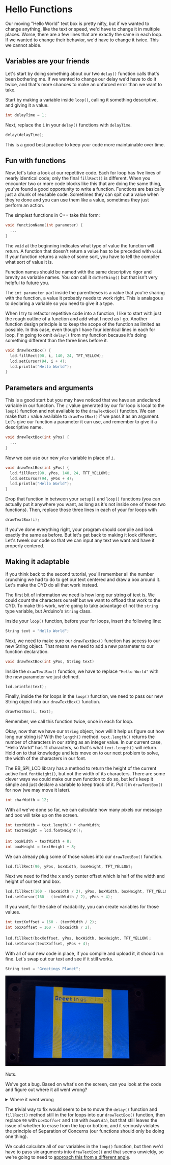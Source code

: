 # Hello Functions

Our moving "Hello World" text box is pretty nifty, but if we wanted to change anything, like the text or speed, we'd have to change it in multiple places. Worse, there are a few lines that are exactly the same in each loop. If we wanted to change their behavior, we'd have to change it twice. This we cannot abide. 

## Variables are your friends

Let's start by doing something about our two `delay()` function calls that's been bothering me. If we wanted to change our delay we'd have to do it twice, and that's more chances to make an unforced error than we want to take. 

Start by making a variable inside `loop()`, calling it something descriptive, and giving it a value.

```c++
int delayTime = 1;
```

Next, replace the `1` in your `delay()` functions with `delayTime`.

```c++
delay(delayTime);
```

This is a good best practice to keep your code more maintainable over time.

## Fun with functions

Now, let's take a look at our repetitive code. Each for loop has five lines of nearly identical code; only the final `fillRect()` is different. When you encounter two or more code blocks like this that are doing the same thing, you've found a good opportunity to write a function. Functions are basically just a chunk of reusable code. Sometimes they can spit out a value when they're done and you can use them like a value, sometimes they just perform an action.

The simplest functions in C++ take this form:

```c++
void functionName(int parameter) {
  ...
}
```

The `void` at the beginning indicates what type of value the function will return. A function that doesn't return a value has to be preceded with `void`. If your function returns a value of some sort, you have to tell the compiler what sort of value it is. 

Function names should be named with the same descriptive rigor and brevity as variable names. You *can* call it `doTheThing()` but that isn't very helpful to future you. 

The `int parameter` part inside the parentheses is a value that you're sharing with the function, a value it probably needs to work right. This is analagous to declaring a variable so you need to give it a type.

When I try to refactor repetitive code into a function, I like to start with just the rough outline of a function and add what I need as I go. Another function design principle is to keep the scope of the function as limited as possible. In this case, even though I have four identical lines in each for loop, I'm going to omit `delay()` from my function because it's doing something different than the three lines before it.

```c++
void drawTextBox() {
  lcd.fillRect(90, i, 140, 24, TFT_YELLOW);
  lcd.setCursor(94, i + 4);
  lcd.println("Hello World");
}
```

## Parameters and arguments

This is a good start but you may have noticed that we have an undeclared variable in our function. The <var>`i`</var> value generated by our for loop is local to the `loop()` function and not available to the `drawTextBox()` function. We can make that <var>`i`</var> value available to `drawTextBox()` if we pass it as an argument. Let's give our function a parameter it can use, and remember to give it a descriptive name.

```c++
void drawTextBox(int yPos) {
  ...
}
```

Now we can use our new <var>`yPos`</var> variable in place of <var>`i`</var>.

```c++
void drawTextBox(int yPos) {
  lcd.fillRect(90, yPos, 140, 24, TFT_YELLOW);
  lcd.setCursor(94, yPos + 4);
  lcd.println("Hello World");
}
```

Drop that function in between your `setup()` and `loop()` functions (you can actually put it anywhere you want, as long as it's not inside one of those two functions). Then, replace those three lines in each of your for loops with 

```c++
drawTextBox(i);
```

If you've done everything right, your program should compile and look exactly the same as before. But let's get back to making it look different. Let's tweek our code so that we can input any text we want and have it properly centered.

## Making it adaptable

If you think back to the second tutorial, you'll remember all the number crunching we had to do to get our text centered and draw a box around it. Let's make the CYD do all that work instead.

The first bit of information we need is how long our string of text is. We could count the characters ourself but we want to offload that work to the CYD. To make this work, we're going to take advantage of not the `string` type variable, but Arduino's `String` class.

Inside your `loop()` function, before your for loops, insert the following line:

```c++
String text = "Hello World";
```

Next, we need to make sure our `drawTextBox()` function has access to our new String object. That means we need to add a new parameter to our function declaration.

```c++
void drawTextBox(int yPos, String text)
```

Inside the `drawTextBox()` function, we have to replace `"Hello World"` with the new parameter we just defined.

```c++
lcd.println(text);
```

Finally, inside the for loops in the `loop()` function, we need to pass our new String object into our `drawTextBox()` function. 

```c++
drawTextBox(i, text);
```

Remember, we call this function twice, once in each for loop.

Okay, now that we have our `String` object, how will it help us figure out how long our string is? With the `length()` method. `text.length()` returns the number of characters in our string as an integer value. In our current case, "Hello World" has 11 characters, so that's what `text.length()` will return. Hold on to that knowledge and lets move on to our next problem to solve, the width of the characters in our font.

The BB_SPI_LCD library has a method to return the height of the current active font `fontHeight()`, but not the width of its characters. There are some clever ways we could make our own function to do so, but let's keep it simple and just declare a variable to keep track of it. Put it in `drawTextBox()` for now (we may move it later).

```c++
int charWidth = 12;
```

With all we've done so far, we can calculate how many pixels our message and box will take up on the screen.

```c++
int textWidth = text.length() * charWidth;
int textHeight = lcd.fontHeight();

int boxWidth = textWidth + 8;
int boxHeight = textHeight + 8;
```

We can already plug some of those values into our `drawTextBox()` function.

```c++
lcd.fillRect(90, yPos, boxWidth, boxHeight, TFT_YELLOW);
```

Next we need to find the x and y center offset which is half of the width and height of our text and box. 

```c++
lcd.fillRect(160 - (boxWidth / 2), yPos, boxWidth, boxHeight, TFT_YELLOW);
lcd.setCursor(160 - (textWidth / 2), yPos + 4);
```

If you want, for the sake of readability, you can create variables for those values.

```c++
int textXoffset = 160 - (textWidth / 2);
int boxXoffset = 160 - (boxWidth / 2);

lcd.fillRect(boxXoffset, yPos, boxWidth, boxHeight, TFT_YELLOW);
lcd.setCursor(textXoffset, yPos + 4);
```

With all of our new code in place, if you compile and upload it, it should run fine. Let's swap out our text and see if it still works.

```c++
String text = "Greetings Planet";
```

<img src="../assets/img/05/cyd-greetings-planet-with-bug.gif" alt="CYD Greetings Planet program with a visual bug">

Nuts. 

We've got a bug. Based on what's on the screen, can you look at the code and figure out where it all went wrong?

<details>
  <summary>Where it went wrong</summary>

  ---
  The `fillRect()` methods we're using in our for loops to erase our box as it moves are still set to 140 pixels, but our string now takes up 192 pixels, which means there are 26 pixles on each side not getting erased.

  ---
</details>

The trivial way to fix would seem to be to move the `delay()` function and `fillRect()` method still in the for loops into our `drawTextBox()` function, then replace `90` with <var>`boxXoffset`</var> and `140` with <var>`boxWidth`</var>, but that still leaves the issue of whether to erase from the top or bottom, and it seriously violates the principle of Separation of Concerns (our functions should only be doing one thing).

We could calculate all of our variables in the `loop()` function, but then we'd have to pass six arguments into `drawTextBox()` and that seems unwieldy, so we're going to need to [approach this from a different angle](../06-hello-class/README.md).